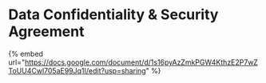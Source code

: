 # Data Confidentiality & Security Agreement

{% embed url="https://docs.google.com/document/d/1s16pyAzZmkPGW4KthzE2P7wZToUU4Cwl705aE99Jq1I/edit?usp=sharing" %}
